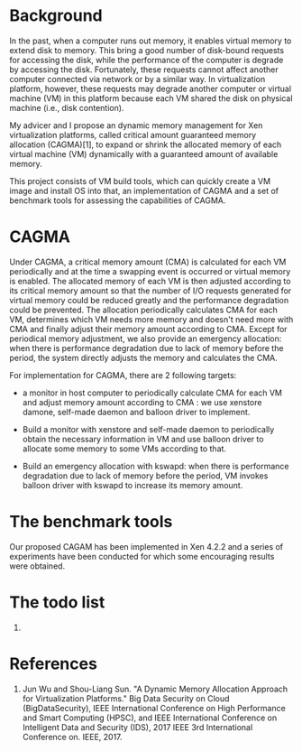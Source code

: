 # Background

In the past, when a computer runs out memory, it enables virtual memory to extend disk to memory. This bring a good number of disk-bound requests for accessing the disk, while the performance of the computer is degrade by accessing the disk. Fortunately, these requests cannot affect another computer connected via network or by a similar way. In virtualization platform, however, these requests may degrade another computer or virtual machine (VM) in this platform because each VM shared the disk on physical machine (i.e., disk contention).

My advicer and I propose an dynamic memory management for Xen virtualization platforms, called critical amount guaranteed memory allocation (CAGMA)[1], to expand or shrink the allocated memory of each virtual machine (VM) dynamically with a guaranteed amount of available memory. 

This project consists of VM build tools, which can quickly create a VM image and install OS into that, an implementation of CAGMA and a set of benchmark tools for assessing the capabilities of CAGMA.

# CAGMA

Under CAGMA, a critical memory amount (CMA) is calculated for each VM periodically and at the time a swapping event is occurred or virtual memory is enabled. The allocated memory of each VM is then adjusted according to its critical memory amount so that the number of I/O requests generated for virtual memory could be reduced greatly and the performance degradation could be prevented. The allocation periodically calculates CMA for each VM, determines which VM needs more memory and doesn't need more with CMA and finally adjust their memory amount according to CMA. Except for periodical memory adjustment, we also provide an emergency allocation: when there is performance degradation due to lack of memory before the period, the system directly adjusts the memory and calculates the CMA.

For implementation for CAGMA, there are 2 following targets:
* a monitor in host computer to periodically calculate CMA for each VM and adjust memory amount according to CMA : we use xenstore damone, self-made daemon and balloon driver to implement.



* Build a monitor with xenstore and self-made daemon to periodically obtain the necessary information in VM and use balloon driver to allocate some memory to some VMs according to that.
* Build an emergency allocation with kswapd: when there is performance degradation due to lack of memory before the period, VM invokes balloon driver with kswapd to increase its memory amount.


## 

# The benchmark tools

Our proposed CAGAM has been implemented in Xen 4.2.2 and a series of experiments have been conducted for which some encouraging results were obtained.

# The todo list
1. 


# References
1. Jun Wu and Shou-Liang Sun. "A Dynamic Memory Allocation Approach for Virtualization Platforms." Big Data Security on Cloud (BigDataSecurity), IEEE International Conference on High Performance and Smart Computing (HPSC), and IEEE International Conference on Intelligent Data and Security (IDS), 2017 IEEE 3rd International Conference on. IEEE, 2017.
